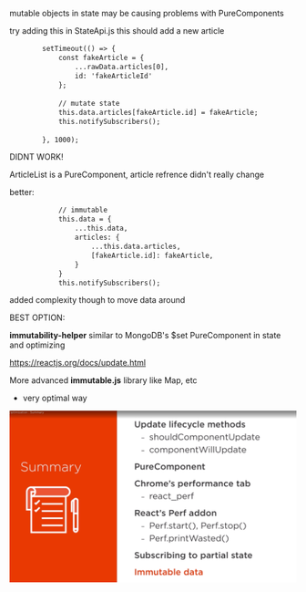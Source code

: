 mutable objects in state may be causing problems with PureComponents

try adding this in StateApi.js
this should add a new article
```
		setTimeout(() => {
			const fakeArticle = {
				...rawData.articles[0],
				id: 'fakeArticleId'
			};

			// mutate state
			this.data.articles[fakeArticle.id] = fakeArticle;
			this.notifySubscribers();

		}, 1000);
```
DIDNT WORK!

ArticleList is a PureComponent, article refrence didn't really change


better:

```
			// immutable
			this.data = {
				...this.data,
				articles: {
					...this.data.articles,
					[fakeArticle.id]: fakeArticle,
				}
			}
			this.notifySubscribers();
```
added complexity though to move data around

BEST OPTION:

**immutability-helper**
similar to MongoDB's $set
PureComponent in state and optimizing

https://reactjs.org/docs/update.html


More advanced
**immutable.js** library
like Map, etc

- very optimal way


![](2019-05-10-16-57-13.png)